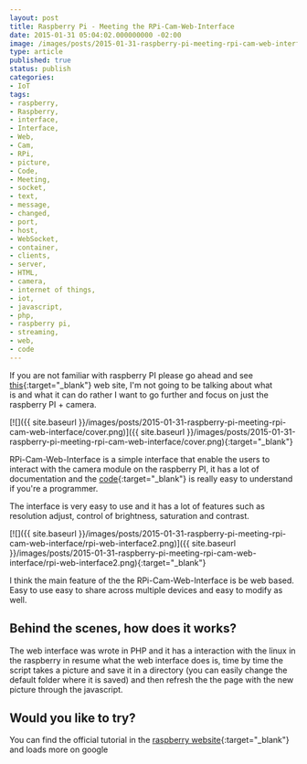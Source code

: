 ```yaml
---
layout: post
title: Raspberry Pi - Meeting the RPi-Cam-Web-Interface
date: 2015-01-31 05:04:02.000000000 -02:00
image: /images/posts/2015-01-31-raspberry-pi-meeting-rpi-cam-web-interface/cover.png
type: article
published: true
status: publish
categories:
- IoT
tags:
- raspberry,
- Raspberry,
- interface,
- Interface,
- Web,
- Cam,
- RPi,
- picture,
- Code,
- Meeting,
- socket,
- text,
- message,
- changed,
- port,
- host,
- WebSocket,
- container,
- clients,
- server,
- HTML,
- camera,
- internet of things,
- iot,
- javascript,
- php,
- raspberry pi,
- streaming,
- web,
- code
---
```


If you are not familiar with raspberry PI please go ahead and see
[this](https://www.raspberrypi.org){:target="_blank"} web site, I'm not
going to be talking about what is and what it can do rather I want to go
further and focus on just the raspberry PI + camera.

[![]({{ site.baseurl }}/images/posts/2015-01-31-raspberry-pi-meeting-rpi-cam-web-interface/cover.png)]({{ site.baseurl }}/images/posts/2015-01-31-raspberry-pi-meeting-rpi-cam-web-interface/cover.png){:target="_blank"}

RPi-Cam-Web-Interface is a simple interface that enable the users to interact
with the camera module on the raspberry PI, it has a lot of documentation and
the [code](https://github.com/silvanmelchior/RPi_Cam_Web_Interface){:target="_blank"}
is really easy to understand if you're a programmer.

The interface is very easy to use and it has a lot of features such as
resolution adjust, control of brightness, saturation and contrast.

[![]({{ site.baseurl }}/images/posts/2015-01-31-raspberry-pi-meeting-rpi-cam-web-interface/rpi-web-interface2.png)]({{ site.baseurl }}/images/posts/2015-01-31-raspberry-pi-meeting-rpi-cam-web-interface/rpi-web-interface2.png){:target="_blank"}

I think the main feature of the the RPi-Cam-Web-Interface is be web based.
Easy to use easy to share across multiple devices and easy to modify as well.

## Behind the scenes, how does it works?

The web interface was wrote in PHP and it has a interaction with the linux in
the raspberry in resume what the web interface does is, time by time the script
takes a picture and save it in a directory (you can easily change the default
folder where it is saved) and then refresh the the page with the new picture
through the javascript.

## Would you like to try?

You can find the official tutorial in the
[raspberry website](https://www.raspberrypi.org/forums/viewtopic.php?t=63276){:target="_blank"}
and loads more on google
